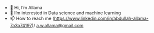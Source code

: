 - 👋 Hi, I’m Allama
- 👀 I’m interested in Data science and machine learning
- 📫 How to reach me (https://www.linkedin.com/in/abdullah-allama-7a3a74197)/ a.w.allama@gmail.com

